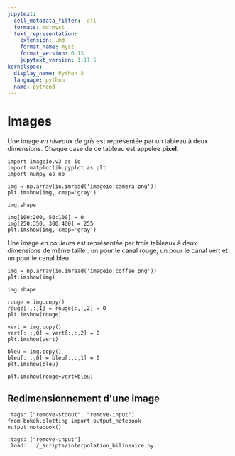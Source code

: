 ```yaml
---
jupytext:
  cell_metadata_filter: -all
  formats: md:myst
  text_representation:
    extension: .md
    format_name: myst
    format_version: 0.13
    jupytext_version: 1.11.5
kernelspec:
  display_name: Python 3
  language: python
  name: python3
---
```


# Images

Une image _en niveaux de gris_ est représentée par un tableau à deux dimensions. Chaque case de ce tableau est appelée **pixel**.

```{code-cell}
import imageio.v3 as io
import matplotlib.pyplot as plt
import numpy as np

img = np.array(io.imread('imageio:camera.png'))
plt.imshow(img, cmap='gray')
```

```{code-cell}
img.shape
```

```{code-cell}
img[100:200, 50:100] = 0
img[250:350, 300:400] = 255
plt.imshow(img, cmap='gray')
```

Une image _en couleurs_ est représentée par trois tableaux à deux dimensions de même taille : un pour le canal rouge, un pour le canal vert et un pour le canal bleu.

```{code-cell}
img = np.array(io.imread('imageio:coffee.png'))
plt.imshow(img)
```

```{code-cell}
img.shape
```

```{code-cell}
rouge = img.copy()
rouge[:,:,1] = rouge[:,:,2] = 0
plt.imshow(rouge)
```

```{code-cell}
vert = img.copy()
vert[:,:,0] = vert[:,:,2] = 0
plt.imshow(vert)
```

```{code-cell}
bleu = img.copy()
bleu[:,:,0] = bleu[:,:,1] = 0
plt.imshow(bleu)
```

```{code-cell}
plt.imshow(rouge+vert+bleu)
```

## Redimensionnement d'une image

```{code-cell}
:tags: ["remove-stdout", "remove-input"]
from bokeh.plotting import output_notebook
output_notebook()
```

```{code-cell}
:tags: ["remove-input"]
:load: ../_scripts/interpolation_bilineaire.py
```
